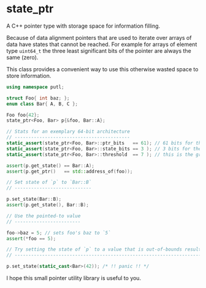 # state_ptr
A C++ pointer type with storage space for information filling.

Because of data alignment pointers that are used to iterate over arrays of data have states that cannot be reached.
For example for arrays of element type `uint64_t` the three least significant bits of the pointer are always the same (zero).

This class provides a convenient way to use this otherwise wasted space to store information.

```c++
using namespace putl;

struct Foo{ int baz; };
enum class Bar{ A, B, C };

Foo foo{42};
state_ptr<Foo, Bar> p{&foo, Bar::A};

// Stats for an exemplary 64-bit architecture
// ------------------------------------------
static_assert(state_ptr<Foo, Bar>::ptr_bits   == 61); // 61 bits for the pointer
static_assert(state_ptr<Foo, Bar>::state_bits == 3 ); // 3 bits for the state
static_assert(state_ptr<Foo, Bar>::threshold  == 7 ); // this is the greatest number that can be stored in the pointer's state

assert(p.get_state() == Bar::A);
assert(p.get_ptr()   == std::address_of(foo));

// Set state of `p` to `Bar::B`
// ----------------------------

p.set_state(Bar::B);
assert(p.get_state(), Bar::B);

// Use the pointed-to value
// ------------------------

foo->baz = 5; // sets foo's baz to `5`
assert(*foo == 5);

// Try setting the state of `p` to a value that is out-of-bounds results in a panic
// --------------------------------------------------------------------------------

p.set_state(static_cast<Bar>(42)); /* !! panic !! */
```

I hope this small pointer utility library is useful to you.
